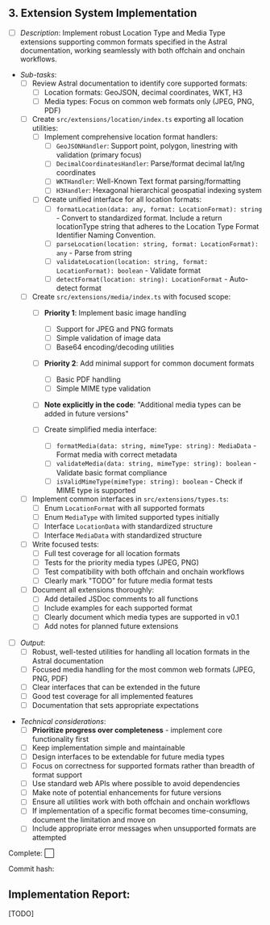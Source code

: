 ## **3. Extension System Implementation**  
   - [ ] *Description*: Implement robust Location Type and Media Type extensions supporting common formats specified in the Astral documentation, working seamlessly with both offchain and onchain workflows.
   
   - *Sub-tasks*: 
     - [ ] Review Astral documentation to identify core supported formats:
       - [ ] Location formats: GeoJSON, decimal coordinates, WKT, H3
       - [ ] Media types: Focus on common web formats only (JPEG, PNG, PDF)
     
     - [ ] Create `src/extensions/location/index.ts` exporting all location utilities:
       - [ ] Implement comprehensive location format handlers:
         - [ ] `GeoJSONHandler`: Support point, polygon, linestring with validation (primary focus)
         - [ ] `DecimalCoordinatesHandler`: Parse/format decimal lat/lng coordinates
         - [ ] `WKTHandler`: Well-Known Text format parsing/formatting
         - [ ] `H3Handler`: Hexagonal hierarchical geospatial indexing system
         
       - [ ] Create unified interface for all location formats:
         - [ ] `formatLocation(data: any, format: LocationFormat): string` - Convert to standardized format. Include a return locationType string that adheres to the Location Type Format Identifier Naming Convention.
         - [ ] `parseLocation(location: string, format: LocationFormat): any` - Parse from string
         - [ ] `validateLocation(location: string, format: LocationFormat): boolean` - Validate format
         - [ ] `detectFormat(location: string): LocationFormat` - Auto-detect format
     
     - [ ] Create `src/extensions/media/index.ts` with focused scope:
       - [ ] **Priority 1**: Implement basic image handling
         - [ ] Support for JPEG and PNG formats
         - [ ] Simple validation of image data
         - [ ] Base64 encoding/decoding utilities
         
       - [ ] **Priority 2**: Add minimal support for common document formats
         - [ ] Basic PDF handling
         - [ ] Simple MIME type validation
         
       - [ ] **Note explicitly in the code**: "Additional media types can be added in future versions"
         
       - [ ] Create simplified media interface:
         - [ ] `formatMedia(data: string, mimeType: string): MediaData` - Format media with correct metadata
         - [ ] `validateMedia(data: string, mimeType: string): boolean` - Validate basic format compliance
         - [ ] `isValidMimeType(mimeType: string): boolean` - Check if MIME type is supported
     
     - [ ] Implement common interfaces in `src/extensions/types.ts`:
       - [ ] Enum `LocationFormat` with all supported formats
       - [ ] Enum `MediaType` with limited supported types initially
       - [ ] Interface `LocationData` with standardized structure
       - [ ] Interface `MediaData` with standardized structure
     
     - [ ] Write focused tests:
       - [ ] Full test coverage for all location formats
       - [ ] Tests for the priority media types (JPEG, PNG)
       - [ ] Test compatibility with both offchain and onchain workflows
       - [ ] Clearly mark "TODO" for future media format tests
     
     - [ ] Document all extensions thoroughly:
       - [ ] Add detailed JSDoc comments to all functions
       - [ ] Include examples for each supported format
       - [ ] Clearly document which media types are supported in v0.1
       - [ ] Add notes for planned future extensions
     
   - [ ] *Output*: 
     - [ ] Robust, well-tested utilities for handling all location formats in the Astral documentation
     - [ ] Focused media handling for the most common web formats (JPEG, PNG, PDF)
     - [ ] Clear interfaces that can be extended in the future
     - [ ] Good test coverage for all implemented features
     - [ ] Documentation that sets appropriate expectations
   
   - *Technical considerations*: 
     - [ ] **Prioritize progress over completeness** - implement core functionality first
     - [ ] Keep implementation simple and maintainable
     - [ ] Design interfaces to be extendable for future media types
     - [ ] Focus on correctness for supported formats rather than breadth of format support
     - [ ] Use standard web APIs where possible to avoid dependencies
     - [ ] Make note of potential enhancements for future versions
     - [ ] Ensure all utilities work with both offchain and onchain workflows
     - [ ] If implementation of a specific format becomes time-consuming, document the limitation and move on
     - [ ] Include appropriate error messages when unsupported formats are attempted

Complete: ⬜️

Commit hash: <todo>

## Implementation Report:

[TODO]
